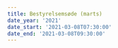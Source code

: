 ```yaml
---
title: Bestyrelsemsøde (marts)
date_year: '2021'
date_start: '2021-03-08T07:30:00'
date_end: '2021-03-08T09:30:00'
---
```


